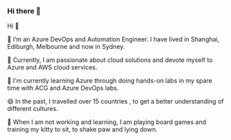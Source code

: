 ### Hi there 👋

<!--
**wujenny15/wujenny15** is a ✨ _special_ ✨ repository because its `README.md` (this file) appears on your GitHub profile.

Here are some ideas to get you started:

- 🔭 I’m currently working on ...
- 🌱 I’m currently learning ...
- 👯 I’m looking to collaborate on ...
- 🤔 I’m looking for help with ...
- 💬 Ask me about ...
- 📫 How to reach me: ...
- 😄 Pronouns: ...
- ⚡ Fun fact: ...
-->

Hi 👋 

🔭 I’m an Azure DevOps and Automation Engineer. I have lived in Shanghai, Ediburgh, Melbourne and now in Sydney.

💙 Currently, I am passionate about cloud solutions and devote myself to Azure and AWS cloud services.

🌱 I'm currently learning Azure through doing hands-on labs in my spare time with ACG and Azure DevOps labs.

😄 In the past, I travelled over 15 countries , to get a better understanding of different cultures.

🌿 When I am not working and learning, I am playing board games and training my kitty to sit, to shake paw and lying down.
